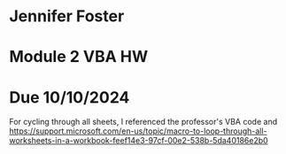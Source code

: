 # Jennifer Foster 
# Module 2 VBA HW
# Due 10/10/2024

For cycling through all sheets, I referenced the professor's VBA code and https://support.microsoft.com/en-us/topic/macro-to-loop-through-all-worksheets-in-a-workbook-feef14e3-97cf-00e2-538b-5da40186e2b0